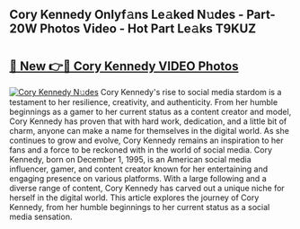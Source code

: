 ## Cory Kennedy Onlyf𝚊ns Le𝚊ked N𝚞des - Part-20W Photos Video - Hot Part Le𝚊ks T9KUZ

# <h2><a href="http://ab54497.deff.icu/?id=Cory+Kennedy">🔗 New 👉🔴 Cory Kennedy VIDEO Photos</a></h2>

[![Cory Kennedy N𝚞des](https://i.imgur.com/rIISA9y.gif)](http://ab54497.deff.icu/?id=Cory+Kennedy)
Cory Kennedy's rise to social media stardom is a testament to her resilience, creativity, and authenticity. From her humble beginnings as a gamer to her current status as a content creator and model, Cory Kennedy has proven that with hard work, dedication, and a little bit of charm, anyone can make a name for themselves in the digital world. As she continues to grow and evolve, Cory Kennedy remains an inspiration to her fans and a force to be reckoned with in the world of social media. Cory Kennedy, born on December 1, 1995, is an American social media influencer, gamer, and content creator known for her entertaining and engaging presence on various platforms. With a large following and a diverse range of content, Cory Kennedy has carved out a unique niche for herself in the digital world. This article explores the journey of Cory Kennedy, from her humble beginnings to her current status as a social media sensation.
